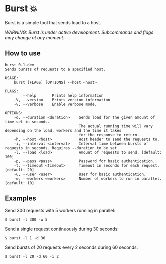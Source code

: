 # Burst 💥

Burst is a simple tool that sends load to a host.

_WARNING: Burst is under active development. Subcommands and flags may change at any moment._

## How to use

```console
burst 0.1-dev
Sends bursts of requests to a specified host.

USAGE:
    burst [FLAGS] [OPTIONS] --host <host>

FLAGS:
        --help       Prints help information
    -V, --version    Prints version information
    -v, --verbose    Enable verbose mode.

OPTIONS:
    -d, --duration <duration>    Sends load for the given amount of time set in seconds.
                                 The actual running time will vary depending on the load, workers and the time it takes
                                 for the response to return.
    -h, --host <host>            Host header to send the requests to.
    -i, --interval <interval>    Interval time between bursts of requests in seconds. Requires --duration to be set.
    -l, --load <load>            Amount of requests to send. [default: 100]
    -p, --pass <pass>            Password for basic authentication.
    -t, --timeout <timeout>      Timeout in seconds for each request. [default: 20]
    -u, --user <user>            User for basic authentication.
    -w, --workers <workers>      Number of workers to run in parallel. [default: 10]
```

## Examples

Send 300 requests with 5 workers running in parallel:

```console
$ burst -l 300 -w 5
```

Send a single request continuously during 30 seconds:

```console
$ burst -l 1 -d 30
```

Send bursts of 20 requests every 2 seconds during 60 seconds:
```console
$ burst -l 20 -d 60 -i 2
```
